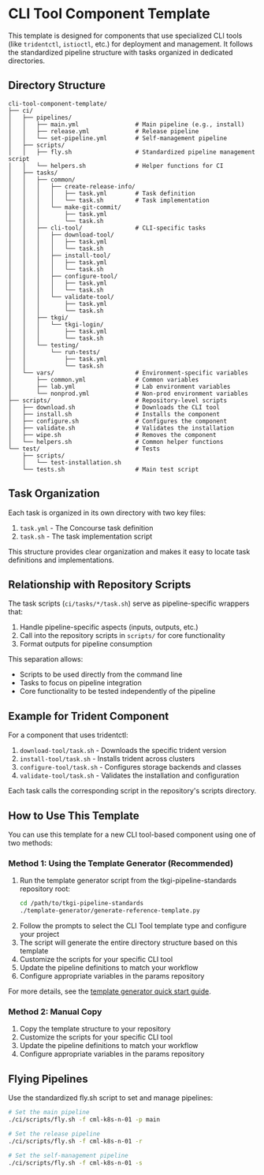 # CLI Tool Component Template

This template is designed for components that use specialized CLI tools (like `tridentctl`, `istioctl`, etc.) for deployment and management. It follows the standardized pipeline structure with tasks organized in dedicated directories.

## Directory Structure

```
cli-tool-component-template/
├── ci/
│   ├── pipelines/
│   │   ├── main.yml                # Main pipeline (e.g., install)
│   │   ├── release.yml             # Release pipeline
│   │   └── set-pipeline.yml        # Self-management pipeline
│   ├── scripts/
│   │   ├── fly.sh                  # Standardized pipeline management script
│   │   └── helpers.sh              # Helper functions for CI
│   ├── tasks/
│   │   ├── common/
│   │   │   ├── create-release-info/
│   │   │   │   ├── task.yml        # Task definition
│   │   │   │   └── task.sh         # Task implementation
│   │   │   └── make-git-commit/
│   │   │       ├── task.yml
│   │   │       └── task.sh
│   │   ├── cli-tool/               # CLI-specific tasks
│   │   │   ├── download-tool/
│   │   │   │   ├── task.yml
│   │   │   │   └── task.sh
│   │   │   ├── install-tool/
│   │   │   │   ├── task.yml
│   │   │   │   └── task.sh
│   │   │   ├── configure-tool/
│   │   │   │   ├── task.yml
│   │   │   │   └── task.sh
│   │   │   └── validate-tool/
│   │   │       ├── task.yml
│   │   │       └── task.sh
│   │   ├── tkgi/
│   │   │   └── tkgi-login/
│   │   │       ├── task.yml
│   │   │       └── task.sh
│   │   └── testing/
│   │       └── run-tests/
│   │           ├── task.yml
│   │           └── task.sh
│   └── vars/                       # Environment-specific variables
│       ├── common.yml              # Common variables
│       ├── lab.yml                 # Lab environment variables
│       └── nonprod.yml             # Non-prod environment variables
├── scripts/                        # Repository-level scripts
│   ├── download.sh                 # Downloads the CLI tool
│   ├── install.sh                  # Installs the component
│   ├── configure.sh                # Configures the component
│   ├── validate.sh                 # Validates the installation
│   ├── wipe.sh                     # Removes the component
│   └── helpers.sh                  # Common helper functions
└── test/                           # Tests
    ├── scripts/
    │   └── test-installation.sh
    └── tests.sh                    # Main test script
```

## Task Organization

Each task is organized in its own directory with two key files:

1. `task.yml` - The Concourse task definition
2. `task.sh` - The task implementation script

This structure provides clear organization and makes it easy to locate task definitions and implementations.

## Relationship with Repository Scripts

The task scripts (`ci/tasks/*/task.sh`) serve as pipeline-specific wrappers that:

1. Handle pipeline-specific aspects (inputs, outputs, etc.)
2. Call into the repository scripts in `scripts/` for core functionality
3. Format outputs for pipeline consumption

This separation allows:
- Scripts to be used directly from the command line
- Tasks to focus on pipeline integration
- Core functionality to be tested independently of the pipeline

## Example for Trident Component

For a component that uses tridentctl:

1. `download-tool/task.sh` - Downloads the specific trident version
2. `install-tool/task.sh` - Installs trident across clusters
3. `configure-tool/task.sh` - Configures storage backends and classes
4. `validate-tool/task.sh` - Validates the installation and configuration

Each task calls the corresponding script in the repository's scripts directory.

## How to Use This Template

You can use this template for a new CLI tool-based component using one of two methods:

### Method 1: Using the Template Generator (Recommended)

1. Run the template generator script from the tkgi-pipeline-standards repository root:
   ```bash
   cd /path/to/tkgi-pipeline-standards
   ./template-generator/generate-reference-template.py
   ```
2. Follow the prompts to select the CLI Tool template type and configure your project
3. The script will generate the entire directory structure based on this template
4. Customize the scripts for your specific CLI tool
5. Update the pipeline definitions to match your workflow
6. Configure appropriate variables in the params repository

For more details, see the [template generator quick start guide](../../../template-generator/QUICK-START.md).

### Method 2: Manual Copy

1. Copy the template structure to your repository
2. Customize the scripts for your specific CLI tool
3. Update the pipeline definitions to match your workflow
4. Configure appropriate variables in the params repository

## Flying Pipelines

Use the standardized fly.sh script to set and manage pipelines:

```bash
# Set the main pipeline
./ci/scripts/fly.sh -f cml-k8s-n-01 -p main

# Set the release pipeline
./ci/scripts/fly.sh -f cml-k8s-n-01 -r

# Set the self-management pipeline
./ci/scripts/fly.sh -f cml-k8s-n-01 -s
```